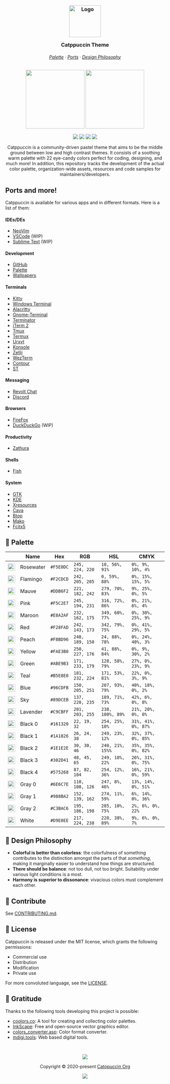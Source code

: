 <h3 align="center">
	<img src="https://raw.githubusercontent.com/catppuccin/catppuccin/dev/assets/logos/exports/1544x1544_circle.png" width="100" alt="Logo"/><br/>
	<img src="https://raw.githubusercontent.com/catppuccin/catppuccin/dev/assets/misc/transparent.png" height="30" width="0px"/>
	Catppuccin Theme
	<img src="https://raw.githubusercontent.com/catppuccin/catppuccin/dev/assets/misc/transparent.png" height="30" width="0px"/>
</h3>

<h6 align="center">
  <a href="https://github.com/catppuccin/catppuccin#-palette">Palette</a>
  ·
  <a href="https://github.com/catppuccin/catppuccin#ports-and-more">Ports</a>
  ·
  <a href="https://github.com/catppuccin/catppuccin#-design-philosophy">Design Philosophy</a>
</h6>

<p align="center">
  <img src="https://raw.githubusercontent.com/catppuccin/catppuccin/dev/assets/palette/morning.png" width="185" />
  <img src="https://raw.githubusercontent.com/catppuccin/catppuccin/dev/assets/palette/night.png" width="185" />
</p>

<p align="center">
    <a href="https://github.com/catppuccin/catppuccin/stargazers"><img src="https://img.shields.io/github/stars/catppuccin/catppuccin?colorA=1e1e28&colorB=c9cbff&style=for-the-badge&logo=starship style=for-the-badge"></a>
    <a href="https://github.com/catppuccin/catppuccin/releases/latest"><img src="https://img.shields.io/github/release/catppuccin/catppuccin.svg?&style=for-the-badge&label=Release&logo=github&logoColor=eceff4&colorA=1e1e28&colorB=f2cdcd"/></a>
    <a href="https://github.com/catppuccin/catppuccin/issues"><img src="https://img.shields.io/github/issues/catppuccin/catppuccin?colorA=1e1e28&colorB=b5e8e0&style=for-the-badge"></a>
    <a href="https://discord.gg/r6Mdz5dpFc"><img src="https://img.shields.io/discord/907385605422448742?colorA=1e1e28&colorB=ddb6f2&label=Discord&logo=discord&logoColor=white&style=for-the-badge"></a>
</p>

<p align="center">
	Catppuccin is a community-driven pastel theme that aims to be the middle ground between low and high contrast themes. It consists of a soothing warm palette with 22 eye-candy colors perfect for coding, designing, and much more! In addition, this repository tracks the development of the actual color palette, organization-wide assets, resources and code samples for maintainers/developers.
</p>

## Ports and more!

Catppuccin is available for various apps and in different formats. Here is a list of them:

#### IDEs/DEs

-   [NeoVim](https://github.com/catppuccin/nvim)
-   [VSCode](https://github.com/catppuccin/vscode) (WIP)
-   [Sublime Text](https://github.com/catppuccin/sublime-text) (WIP)

#### Development

-   [GitHub](https://github.com/catppuccin/github)
-   [Palette](https://github.com/catppuccin/palette)
-   [Wallpapers](https://github.com/catppuccin/wallpapers)

#### Terminals

-   [Kitty](https://github.com/catppuccin/kitty)
-   [Windows Terminal](https://github.com/catppuccin/windows-terminal)
-   [Alacritty](https://github.com/catppuccin/alacritty)
-   [Gnome-Terminal](https://github.com/catppuccin/gnome-terminal)
-   [Terminator](https://github.com/catppuccin/terminator)
-   [iTerm 2](https://github.com/catppuccin/iterm)
-   [Tmux](https://github.com/catppuccin/tmux)
-   [Termux](https://github.com/catppuccin/termux)
-   [Urxvt](https://github.com/catppuccin/urxvt)
-   [Konsole](https://github.com/catppuccin/konsole)
-   [Zellij](https://github.com/catppuccin/zellij)
-   [WezTerm](https://github.com/catppuccin/WezTerm)
-   [Contour](https://github.com/catppuccin/contour)
-   [ST](https://github.com/catppuccin/st)

#### Messaging

-   [Revolt Chat](https://github.com/catppuccin/revolt)
-   [Discord](https://github.com/catppuccin/discord)

#### Browsers

-   [FireFox](https://github.com/catppuccin/firefox)
-   [DuckDuckGo](https://github.com/catppuccin/duckduckgo) (WIP)

#### Productivity

-   [Zathura](https://github.com/catppuccin/zathura)

#### Shells

-   [Fish](https://github.com/catppuccin/fish)

#### System

-   [GTK](https://github.com/catppuccin/gtk)
-   [KDE](https://github.com/catppuccin/kde)
-   [Xresources](https://github.com/catppuccin/xresources)
-   [Cava](https://github.com/catppuccin/cava)
-   [Btop](https://github.com/catppuccin/btop)
-   [Mako](https://github.com/catppuccin/mako)
-   [Fcitx5](https://github.com/catppuccin/fcitx5)

## 🎨 Palette

|                                                                                                                                      | Name      | Hex       | RGB             | HSL              | CMYK                |
| ------------------------------------------------------------------------------------------------------------------------------------ | --------- | --------- | --------------- | ---------------- | ------------------- |
| <img src="https://raw.githubusercontent.com/catppuccin/catppuccin/dev/assets/palette/circles/rosewater.png" height="23" width="23"/> | Rosewater | `#F5E0DC` | `245, 224, 220` | `10, 56%, 91%`   | `0%, 9%, 10%, 4%`   |
| <img src="https://raw.githubusercontent.com/catppuccin/catppuccin/dev/assets/palette/circles/flamingo.png" height="23" width="23"/>  | Flamingo  | `#F2CDCD` | `242, 205, 205` | `0, 59%, 88%`    | `0%, 15%, 15%, 5%`  |
| <img src="https://raw.githubusercontent.com/catppuccin/catppuccin/dev/assets/palette/circles/mauve.png" height="23" width="23"/>     | Mauve     | `#DDB6F2` | `221, 182, 242` | `279, 70%, 83%`  | `9%, 25%, 0%, 5%`   |
| <img src="https://raw.githubusercontent.com/catppuccin/catppuccin/dev/assets/palette/circles/pink.png" height="23" width="23"/>      | Pink      | `#F5C2E7` | `245, 194, 231` | `316, 72%, 86%`  | `0%, 21%, 6%, 4%`   |
| <img src="https://raw.githubusercontent.com/catppuccin/catppuccin/dev/assets/palette/circles/maroon.png" height="23" width="23"/>    | Maroon    | `#E8A2AF` | `232, 162, 175` | `349, 60%, 77%`  | `0%, 30%, 25%, 9%`  |
| <img src="https://raw.githubusercontent.com/catppuccin/catppuccin/dev/assets/palette/circles/red.png" height="23" width="23"/>       | Red       | `#F28FAD` | `242, 143, 173` | `342, 79%, 75%`  | `0%, 41%, 29%, 5%`  |
| <img src="https://raw.githubusercontent.com/catppuccin/catppuccin/dev/assets/palette/circles/peach.png" height="23" width="23"/>     | Peach     | `#F8BD96` | `248, 189, 150` | `24, 88%, 78%`   | `0%, 24%, 40%, 3%`  |
| <img src="https://raw.githubusercontent.com/catppuccin/catppuccin/dev/assets/palette/circles/yellow.png" height="23" width="23"/>    | Yellow    | `#FAE3B0` | `250, 227, 176` | `41, 88%, 84%`   | `0%, 9%, 30%, 2%`   |
| <img src="https://raw.githubusercontent.com/catppuccin/catppuccin/dev/assets/palette/circles/green.png" height="23" width="23"/>     | Green     | `#ABE9B3` | `171, 233, 179` | `128, 58%, 79%`  | `27%, 0%, 23%, 9%`  |
| <img src="https://raw.githubusercontent.com/catppuccin/catppuccin/dev/assets/palette/circles/teal.png" height="23" width="23"/>      | Teal      | `#B5E8E0` | `181, 232, 224` | `171, 53%, 81%`  | `22%, 0%, 3%, 9%`   |
| <img src="https://raw.githubusercontent.com/catppuccin/catppuccin/dev/assets/palette/circles/blue.png" height="23" width="23"/>      | Blue      | `#96CDFB` | `150, 205, 251` | `207, 93%, 79%`  | `40%, 18%, 0%, 2%`  |
| <img src="https://raw.githubusercontent.com/catppuccin/catppuccin/dev/assets/palette/circles/sky.png" height="23" width="23"/>       | Sky       | `#89DCEB` | `137, 220, 235` | `189, 71%, 73%`  | `42%, 6%, 0%, 8%`   |
| <img src="https://raw.githubusercontent.com/catppuccin/catppuccin/dev/assets/palette/circles/lavender.png" height="23" width="23"/>  | Lavender  | `#C9CBFF` | `201, 203, 255` | `238, 100%, 89%` | `21%, 20%, 0%, 0%`  |
| <img src="https://raw.githubusercontent.com/catppuccin/catppuccin/dev/assets/palette/circles/black0.png" height="23" width="23"/>    | Black 0   | `#161320` | `22, 19, 32`    | `254, 25%, 10%`  | `31%, 41%, 0%, 87%` |
| <img src="https://raw.githubusercontent.com/catppuccin/catppuccin/dev/assets/palette/circles/black1.png" height="23" width="23"/>    | Black 1   | `#1A1826` | `26, 24, 38`    | `249, 23%, 12%`  | `32%, 37%, 0%, 85%` |
| <img src="https://raw.githubusercontent.com/catppuccin/catppuccin/dev/assets/palette/circles/black2.png" height="23" width="23"/>    | Black 2   | `#1E1E2E` | `30, 30, 46`    | `240, 21%, 15%%` | `35%, 35%, 0%, 82%` |
| <img src="https://raw.githubusercontent.com/catppuccin/catppuccin/dev/assets/palette/circles/black3.png" height="23" width="23"/>    | Black 3   | `#302D41` | `48, 45, 65`    | `249, 18%, 22%`  | `26%, 31%, 0%, 75%` |
| <img src="https://raw.githubusercontent.com/catppuccin/catppuccin/dev/assets/palette/circles/black4.png" height="23" width="23"/>    | Black 4   | `#575268` | `87, 82, 104`   | `254, 12%, 36%`  | `16%, 21%, 0%, 59%` |
| <img src="https://raw.githubusercontent.com/catppuccin/catppuccin/dev/assets/palette/circles/gray0.png" height="23" width="23"/>     | Gray 0    | `#6E6C7E` | `110, 108, 126` | `247, 8%, 46%`   | `13%, 14%, 0%, 51%` |
| <img src="https://raw.githubusercontent.com/catppuccin/catppuccin/dev/assets/palette/circles/gray1.png" height="23" width="23"/>     | Gray 1    | `#988BA2` | `152, 139, 162` | `274, 11%, 59%`  | `6%, 14%, 0%, 36%`  |
| <img src="https://raw.githubusercontent.com/catppuccin/catppuccin/dev/assets/palette/circles/gray2.png" height="23" width="23"/>     | Gray 2    | `#C3BAC6` | `195, 186, 198` | `285, 10%, 75%`  | `2%, 6%, 0%, 22%`   |
| <img src="https://raw.githubusercontent.com/catppuccin/catppuccin/dev/assets/palette/circles/white.png" height="23" width="23"/>     | White     | `#D9E0EE` | `217, 224, 238` | `220, 38%, 89%`  | `9%, 6%, 0%, 7%`    |

## 🧠 Design Philosophy

-   **Colorful is better than colorless**: the colorfulness of something contributes to the distinction amongst the parts of that _something_, making it marginally easier to understand how things are structured.
-   **There should be balance**: not too dull, not too bright. Suitability under various light conditions is a most.
-   **Harmony is superior to dissonance**: vivacious colors must complement each other.

## 👐 Contribute

See [CONTRIBUTING.md](https://github.com/catppuccin/catppuccin/blob/dev/CONTRIBUTING.md).

## 📜 License

Catppuccin is released under the MIT license, which grants the following permissions:

-   Commercial use
-   Distribution
-   Modification
-   Private use

For more convoluted language, see the [LICENSE](https://github.com/catppuccin/catppuccin/blob/main/LICENSE).

## 💝 Gratitude

Thanks to the following tools developing this project is possible:

-   [coolors.co](https://coolors.co/): A tool for creating and collecting color palettes.
-   [InkScape](https://inkscape.org/): Free and open-source vector graphics editor.
-   [colors_converter.asp](https://www.w3schools.com/colors/colors_converter.asp): Color format converter.
-   [mdigi.tools](https://mdigi.tools/): Web based digital tools.

&nbsp;

<p align="center"><img src="https://raw.githubusercontent.com/catppuccin/catppuccin/dev/assets/footers/gray0_ctp_on_line.svg?sanitize=true" /></p>
<p align="center">Copyright &copy; 2020-present <a href="https://github.com/catppuccin" target="_blank">Catppuccin Org</a>
<p align="center"><a href="https://github.com/catppuccin/catppuccin/blob/main/LICENSE"><img src="https://img.shields.io/static/v1.svg?style=for-the-badge&label=License&message=MIT&logoColor=d9e0ee&logo=github&colorA=1e1e28&colorB=c9cbff"/></a></p>

